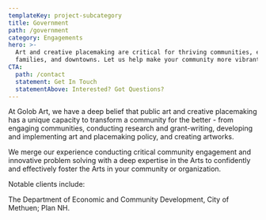 ```yaml
---
templateKey: project-subcategory
title: Government
path: /government
category: Engagements
hero: >-
  Art and creative placemaking are critical for thriving communities, economies,
  families, and downtowns. Let us help make your community more vibrant. 
CTA:
  path: /contact
  statement: Get In Touch
  statementAbove: Interested? Got Questions?
---
```

At Golob Art, we have a deep belief that public art and creative placemaking has a unique capacity to transform a community for the better - from engaging communities, conducting research and grant-writing, developing and implementing art and placemaking policy, and creating artworks.

We merge our experience conducting critical community engagement and innovative problem solving with a deep expertise in the Arts to confidently and effectively foster the Arts in your community or organization. 

Notable clients include:

The Department of Economic and Community Development, City of Methuen; Plan NH.
